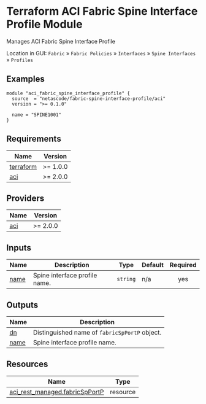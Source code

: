 <!-- BEGIN_TF_DOCS -->
# Terraform ACI Fabric Spine Interface Profile Module

Manages ACI Fabric Spine Interface Profile

Location in GUI:
`Fabric` » `Fabric Policies` » `Interfaces` » `Spine Interfaces` » `Profiles`

## Examples

```hcl
module "aci_fabric_spine_interface_profile" {
  source  = "netascode/fabric-spine-interface-profile/aci"
  version = ">= 0.1.0"

  name = "SPINE1001"
}
```

## Requirements

| Name | Version |
|------|---------|
| <a name="requirement_terraform"></a> [terraform](#requirement\_terraform) | >= 1.0.0 |
| <a name="requirement_aci"></a> [aci](#requirement\_aci) | >= 2.0.0 |

## Providers

| Name | Version |
|------|---------|
| <a name="provider_aci"></a> [aci](#provider\_aci) | >= 2.0.0 |

## Inputs

| Name | Description | Type | Default | Required |
|------|-------------|------|---------|:--------:|
| <a name="input_name"></a> [name](#input\_name) | Spine interface profile name. | `string` | n/a | yes |

## Outputs

| Name | Description |
|------|-------------|
| <a name="output_dn"></a> [dn](#output\_dn) | Distinguished name of `fabricSpPortP` object. |
| <a name="output_name"></a> [name](#output\_name) | Spine interface profile name. |

## Resources

| Name | Type |
|------|------|
| [aci_rest_managed.fabricSpPortP](https://registry.terraform.io/providers/CiscoDevNet/aci/latest/docs/resources/rest_managed) | resource |
<!-- END_TF_DOCS -->